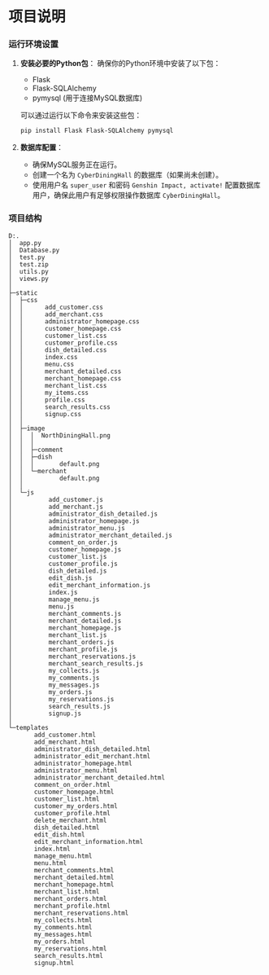 # 项目说明
### 运行环境设置
1. **安装必要的Python包**：
   确保你的Python环境中安装了以下包：
    - Flask
    - Flask-SQLAlchemy
    - pymysql (用于连接MySQL数据库)

   可以通过运行以下命令来安装这些包：
   ```bash
   pip install Flask Flask-SQLAlchemy pymysql
   ```

2. **数据库配置**：
    - 确保MySQL服务正在运行。
    - 创建一个名为 `CyberDiningHall` 的数据库（如果尚未创建）。
    - 使用用户名 `super_user` 和密码 `Genshin Impact, activate!` 配置数据库用户，确保此用户有足够权限操作数据库 `CyberDiningHall`。

### 项目结构

    D:.
    │  app.py
    │  Database.py
    │  test.py
    │  test.zip
    │  utils.py
    │  views.py
    │
    ├─static
    │  ├─css
    │  │      add_customer.css
    │  │      add_merchant.css
    │  │      administrator_homepage.css
    │  │      customer_homepage.css
    │  │      customer_list.css
    │  │      customer_profile.css
    │  │      dish_detailed.css
    │  │      index.css
    │  │      menu.css
    │  │      merchant_detailed.css
    │  │      merchant_homepage.css
    │  │      merchant_list.css
    │  │      my_items.css
    │  │      profile.css
    │  │      search_results.css
    │  │      signup.css
    │  │
    │  ├─image
    │  │  │  NorthDiningHall.png
    │  │  │
    │  │  ├─comment
    │  │  ├─dish
    │  │  │       default.png
    │  │  └─merchant
    │  │          default.png
    │  │
    │  └─js
    │          add_customer.js
    │          add_merchant.js
    │          administrator_dish_detailed.js
    │          administrator_homepage.js
    │          administrator_menu.js
    │          administrator_merchant_detailed.js
    │          comment_on_order.js
    │          customer_homepage.js
    │          customer_list.js
    │          customer_profile.js
    │          dish_detailed.js
    │          edit_dish.js
    │          edit_merchant_information.js
    │          index.js
    │          manage_menu.js
    │          menu.js
    │          merchant_comments.js
    │          merchant_detailed.js
    │          merchant_homepage.js
    │          merchant_list.js
    │          merchant_orders.js
    │          merchant_profile.js
    │          merchant_reservations.js
    │          merchant_search_results.js
    │          my_collects.js
    │          my_comments.js
    │          my_messages.js
    │          my_orders.js
    │          my_reservations.js
    │          search_results.js
    │          signup.js
    │
    └─templates
           add_customer.html
           add_merchant.html
           administrator_dish_detailed.html
           administrator_edit_merchant.html
           administrator_homepage.html
           administrator_menu.html
           administrator_merchant_detailed.html
           comment_on_order.html
           customer_homepage.html
           customer_list.html
           customer_my_orders.html
           customer_profile.html
           delete_merchant.html
           dish_detailed.html
           edit_dish.html
           edit_merchant_information.html
           index.html
           manage_menu.html
           menu.html
           merchant_comments.html
           merchant_detailed.html
           merchant_homepage.html
           merchant_list.html
           merchant_orders.html
           merchant_profile.html
           merchant_reservations.html
           my_collects.html
           my_comments.html
           my_messages.html
           my_orders.html
           my_reservations.html
           search_results.html
           signup.html
